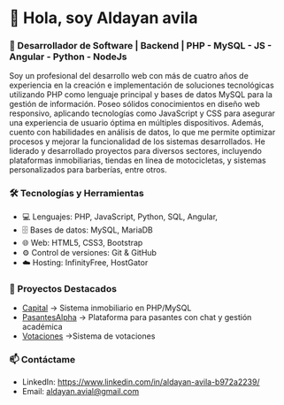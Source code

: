# 👋 Hola, soy Aldayan avila
### 🚀 Desarrollador de Software | Backend  | PHP - MySQL - JS - Angular - Python - NodeJs 


Soy un profesional del desarrollo web con más de cuatro años de experiencia en la creación e implementación de soluciones tecnológicas utilizando PHP como lenguaje principal y bases de datos MySQL para la gestión de información. Poseo sólidos conocimientos en diseño web responsivo, aplicando tecnologías como JavaScript y CSS para asegurar una experiencia de usuario óptima en múltiples dispositivos. Además, cuento con habilidades en análisis de datos, lo que me permite optimizar procesos y mejorar la funcionalidad de los sistemas desarrollados. He liderado y desarrollado proyectos para diversos sectores, incluyendo plataformas inmobiliarias, tiendas en línea de motocicletas, y sistemas personalizados para barberías, entre otros.


### 🛠️ Tecnologías y Herramientas  
- 💻 Lenguajes: PHP, JavaScript, Python, SQL, Angular, 
- 🗄️ Bases de datos: MySQL, MariaDB  
- 🌐 Web: HTML5, CSS3, Bootstrap  
- ⚙️ Control de versiones: Git & GitHub  
- ☁️ Hosting: InfinityFree, HostGator

### 🌟 Proyectos Destacados
- [Capital](https://github.com/aldayan/Inmobiliaria-capital) → Sistema inmobiliario en PHP/MySQL  
- [PasantesAlpha](https://github.com/aldayan/pasantesalpha) → Plataforma para pasantes con chat y gestión académica  
- [Votaciones](https://github.com/aldayan/votaciones) →Sistema de votaciones

### 📫 Contáctame
- LinkedIn: https://www.linkedin.com/in/aldayan-avila-b972a2239/
- Email: aldayan.avial@gmail.com
